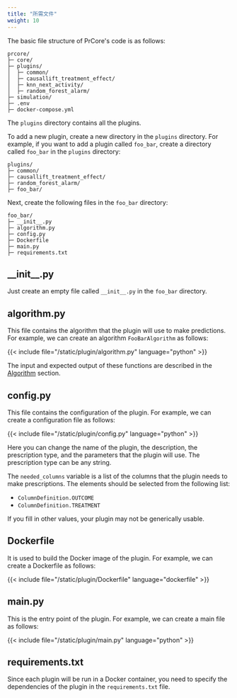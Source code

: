 ```yaml
---
title: "所需文件"
weight: 10
---
```


The basic file structure of PrCore's code is as follows: 

```
prcore/
├─ core/
├─ plugins/
│  ├─ common/
│  ├─ causallift_treatment_effect/
│  ├─ knn_next_activity/
│  ├─ random_forest_alarm/
├─ simulation/
├─ .env
├─ docker-compose.yml
```

The `plugins` directory contains all the plugins.

To add a new plugin, create a new directory in the `plugins` directory. For example, if you want to add a plugin called `foo_bar`, create a directory called `foo_bar` in the `plugins` directory:

```
plugins/
├─ common/
├─ causallift_treatment_effect/
├─ random_forest_alarm/
├─ foo_bar/
```

Next, create the following files in the `foo_bar` directory:

```
foo_bar/
├─ __init__.py
├─ algorithm.py
├─ config.py
├─ Dockerfile
├─ main.py
├─ requirements.txt
```

## \_\_init\_\_.py

Just create an empty file called `__init__.py` in the `foo_bar` directory.

## algorithm.py

This file contains the algorithm that the plugin will use to make predictions. For example, we can create an algorithm `FooBarAlgorithm` as follows:

{{< include file="/static/plugin/algorithm.py" language="python" >}}

The input and expected output  of these functions are described in the [Algorithm](/development/plugin-system/add-new-plugin/algorithm) section.

## config.py

This file contains the configuration of the plugin. For example, we can create a configuration file as follows:

{{< include file="/static/plugin/config.py" language="python" >}}

Here you can change the name of the plugin, the description, the prescription type, and the parameters that the plugin will use. The prescription type can be any string.

The `needed_columns` variable is a list of the columns that the plugin needs to make prescriptions. The elements should be selected from the following list:

- `ColumnDefinition.OUTCOME`
- `ColumnDefinition.TREATMENT`

If you fill in other values, your plugin may not be generically usable.

## Dockerfile

It is used to build the Docker image of the plugin. For example, we can create a Dockerfile as follows:

{{< include file="/static/plugin/Dockerfile" language="dockerfile" >}}

## main.py

This is the entry point of the plugin. For example, we can create a main file as follows:

{{< include file="/static/plugin/main.py" language="python" >}}

## requirements.txt

Since each plugin will be run in a Docker container, you need to specify the dependencies of the plugin in the `requirements.txt` file.
